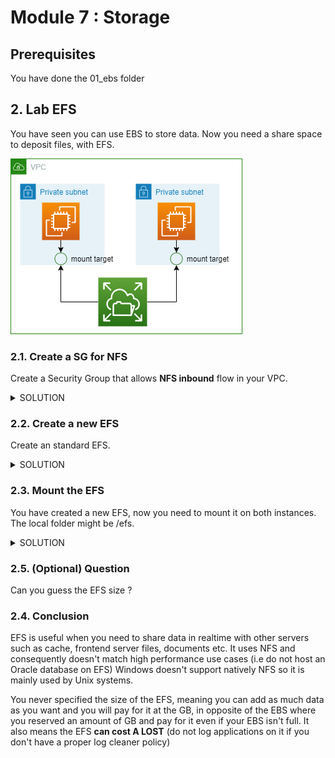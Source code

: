 # Module 7 : Storage

## Prerequisites

You have done the 01_ebs folder

## 2. Lab EFS

You have seen you can use EBS to store data. Now you need a share space to deposit files, with EFS.

![](../../ressources/assets/module07/module_07-EFS.png)

### 2.1. Create a SG for NFS

Create a Security Group that allows **NFS inbound** flow in your VPC.

<details>
<summary>SOLUTION</summary>

* Go to the AWS EC2 service
* Select the Security Groups menu and create a new Security group: 
  * Name it efs-inbound, same for the description
  * Select your VPC
  * Add a inbound rule for the NFS protocol and the 10.0.0.0/8 CIDR range 
  * Create the Security Group

</details>


### 2.2. Create a new EFS

Create an standard EFS.

<details>
<summary>SOLUTION</summary>

* Go to the AWS EFS service
* Click on **Create file system**
* Chose a name such as my-efs
* Select your VPC
* Create
* When the file system is created click on it and **View details**
* Go under **Network** tab and click on Manage
* For each mount target, select the Security group you created and save


</details>

### 2.3. Mount the EFS

You have created a new EFS, now you need to mount it on both instances. The local folder might be /efs.

<details>
<summary>SOLUTION</summary>

* Go to the AWS EFS service
* Click on your EFS and **View details**
* Click on **Attach**
* Copy the second command : 
  * `sudo mount -t nfs4 -o nfsvers=4.1,rsize=1048576,wsize=1048576,hard,timeo=600,retrans=2,noresvport <fsname>:/ efs`
* In the AWS EC2 Service, go under Instances menu
* Click on your first instance and Connect
* Chose the Session Manager Tab and Connect
* Execute the following commands:
```sh 
# Become root
sudo -i

# Create local folder
mkdir -p /efs

# Mount the EFS. Notice we have changed the mount point given by aws (efs -> /efs)
sudo mount -t nfs4 -o nfsvers=4.1,rsize=1048576,wsize=1048576,hard,timeo=600,retrans=2,noresvport <fsname>:/ /efs
```
<details>
<summary>Go Further</summary>
When you try to resolve the DNS name of your FS, it wont be the same IP returned on one instance or the other. 
It will return the IP of the EFS mount target of the instance Availability zone. You can check it in the detail of the EFS.
</details>
* Repeat for the 2nd instance
* If you write data in /efs for one the 2 instances, the other should also see the modifications

</details>

### 2.5. (Optional) Question

Can you guess the EFS size ? 

### 2.4. Conclusion

EFS is useful when you need to share data in realtime with other servers such as cache, frontend server files, documents etc. 
It uses NFS and consequently doesn't match high performance use cases (i.e do not host an Oracle database on EFS)
Windows doesn't support natively NFS so it is mainly used by Unix systems. 

You never specified the size of the EFS, meaning you can add as much data as you want and you will pay for it at the GB, in opposite of the EBS where you reserved an amount of GB and pay for it even if your EBS isn't full. It also means the EFS **can cost A LOST** (do not log applications on it if you don't have a proper log cleaner policy)
